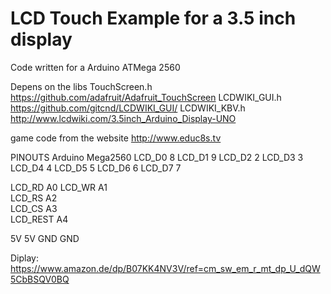 # LCD Touch Example for a 3.5 inch display
Code written for a Arduino ATMega 2560

Depens on the libs
TouchScreen.h https://github.com/adafruit/Adafruit_TouchScreen
LCDWIKI_GUI.h https://github.com/gitcnd/LCDWIKI_GUI/
LCDWIKI_KBV.h http://www.lcdwiki.com/3.5inch_Arduino_Display-UNO

game code from the website http://www.educ8s.tv

PINOUTS Arduino Mega2560
LCD_D0  8
LCD_D1  9
LCD_D2  2
LCD_D3  3
LCD_D4  4
LCD_D5  5
LCD_D6  6
LCD_D7  7

LCD_RD   A0
LCD_WR   A1     
LCD_RS   A2        
LCD_CS   A3       
LCD_REST A4

5V  5V
GND GND

Diplay: https://www.amazon.de/dp/B07KK4NV3V/ref=cm_sw_em_r_mt_dp_U_dQW5CbBSQV0BQ
